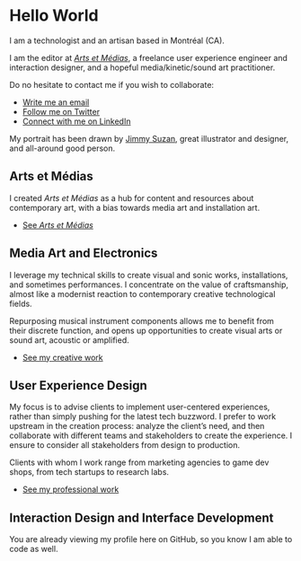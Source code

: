 # Hello World

I am a technologist and an artisan based in Montréal (CA).

I am the editor at [_Arts et Médias_](https://arts-et-medias.net), a freelance user experience engineer and interaction designer, and a hopeful media/kinetic/sound art practitioner.

Do no hesitate to contact me if you wish to collaborate:

 - [Write me an email](mailto:mat.jb@jansensan.net)
 - [Follow me on Twitter](https://twitter.com/jansensan)
 - [Connect with me on LinkedIn](https://www.linkedin.com/in/jansensan/en)

My portrait has been drawn by [Jimmy Suzan](https://www.jimmysuzan.com/), great illustrator and designer, and all-around good person.


## Arts et Médias

I created *Arts et Médias* as a hub for content and resources about contemporary art, with a bias towards media art and installation art.

- [See _Arts et Médias_](https://arts-et-medias.net/)


## Media Art and Electronics

I leverage my technical skills to create visual and sonic works, installations, and sometimes performances. I concentrate on the value of craftsmanship, almost like a modernist reaction to contemporary creative technological fields.

Repurposing musical instrument components allows me to benefit from their discrete function, and opens up opportunities to create visual arts or sound art, acoustic or amplified.

- [See my creative work](https://art.jansensan.net/)


## User Experience Design

My focus is to advise clients to implement user-centered experiences, rather than simply pushing for the latest tech buzzword. I prefer to work upstream in the creation process: analyze the client’s need, and then collaborate with different teams and stakeholders to create the experience. I ensure to consider all stakeholders from design to production.

Clients with whom I work range from marketing agencies to game dev shops, from tech startups to research labs.

- [See my professional work](https://ux.jansensan.net/)


## Interaction Design and Interface Development

You are already viewing my profile here on GitHub, so you know I am able to code as well.